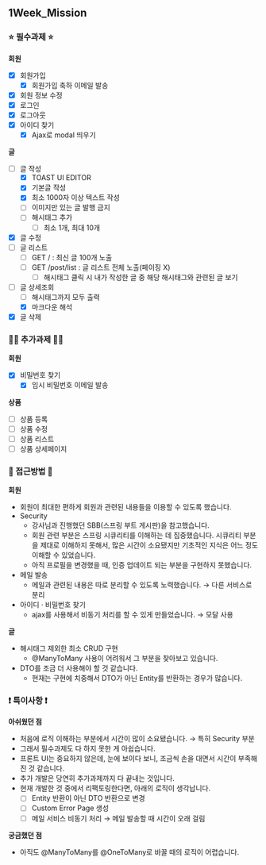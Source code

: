 ## 1Week_Mission
### ⭐️ 필수과제 ⭐️
<strong>회원</strong>
- [X] 회원가입
    - [X] 회원가입 축하 이메일 발송
- [X] 회원 정보 수정
- [X] 로그인
- [X] 로그아웃
- [X] 아이디 찾기
    - [X] Ajax로 modal 띄우기

<strong>글</strong>
- [ ] 글 작성
    - [X] TOAST UI EDITOR
    - [X] 기본글 작성
    - [X] 최소 1000자 이상 텍스트 작성
    - [ ] 이미지만 있는 글 발행 금지
    - [ ] 해시태그 추가
      - [ ] 최소 1개, 최대 10개
- [X] 글 수정
- [ ] 글 리스트
    - [ ] GET / : 최신 글 100개 노출
    - [ ] GET /post/list : 글 리스트 전체 노출(페이징 X)
      - [ ] 해시태그 클릭 시 내가 작성한 글 중 해당 해시태그와 관련된 글 보기
- [ ] 글 상세조회
  - [ ] 해시태그까지 모두 출력
  - [X] 마크다운 해석
- [X] 글 삭제

### 👍🏻 추가과제 👍🏻
<strong>회원</strong>
- [X] 비밀번호 찾기
    - [X] 임시 비밀번호 이메일 발송

<strong>상품</strong>
- [ ] 상품 등록
- [ ] 상품 수정
- [ ] 상품 리스트
- [ ] 상품 상세페이지

### 🙈 접근방법 🙈
<strong>회원</strong>
- 회원이 최대한 편하게 회원과 관련된 내용들을 이용할 수 있도록 했습니다.
- Security
  - 강사님과 진행했던 SBB(스프링 부트 게시판)을 참고했습니다.   
  - 회원 관련 부분은 스프링 시큐리티를 이해하는 데 집중했습니다. 시큐리티 부분을 제대로 이해하지 못해서, 많은 시간이 소요됐지만 기초적인 지식은 어느 정도 이해할 수 있었습니다.
  - 아직 프로필을 변경했을 때, 인증 업데이트 되는 부분을 구현하지 못했습니다.
- 메일 발송
  - 메일과 관련된 내용은 따로 분리할 수 있도록 노력했습니다. → 다른 서비스로 분리
- 아이디 · 비밀번호 찾기
  - ajax를 사용해서 비동기 처리를 할 수 있게 만들었습니다. → 모달 사용

<strong>글</strong>
- 해시태그 제외한 최소 CRUD 구현
  - @ManyToMany 사용이 어려워서 그 부분을 찾아보고 있습니다.
- DTO를 조금 더 사용해야 할 것 같습니다.
  - 현재는 구현에 치중해서 DTO가 아닌 Entity를 반환하는 경우가 많습니다.

### ❗️ 특이사항 ❗️
<strong>아쉬웠던 점</strong>
- 처음에 로직 이해하는 부분에서 시간이 많이 소요됐습니다. → 특히 Security 부분
- 그래서 필수과제도 다 하지 못한 게 아쉽습니다.
- 프론트 UI는 중요하지 않은데, 눈에 보이다 보니, 조금씩 손을 대면서 시간이 부족해진 것 같습니다.
- 추가 개발은 당연히 추가과제까지 다 끝내는 것입니다.
- 현재 개발한 것 중에서 리팩토링한다면, 아래의 로직이 생각납니다.
  - [ ] Entity 반환이 아닌 DTO 반환으로 변경
  - [ ] Custom Error Page 생성
  - [ ] 메일 서비스 비동기 처리 → 메일 발송할 때 시간이 오래 걸림

<strong>궁금했던 점</strong>
- 아직도 @ManyToMany를 @OneToMany로 바꿀 때의 로직이 어렵습니다.